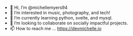 - 👋 Hi, I’m @michellemyers94
- 👀 I’m interested in music, photography, and tech!
- 🌱 I’m currently learning python, svelte, and mysql.
- 💞️ I’m looking to collaborate on socially impactful projects.
- 📫 How to reach me ... https://devmichelle.io

<!---
michellemyers94/michellemyers94 is a ✨ special ✨ repository because its `README.md` (this file) appears on your GitHub profile.
You can click the Preview link to take a look at your changes.
--->
